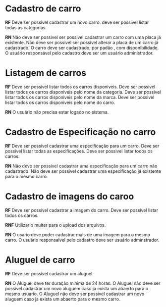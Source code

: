 # Cadastro de carro

**RF**
Deve ser possivel cadastrar um novo carro.
deve ser possivel listar todas as categorias.

**RN**
Não deve ser possivel ser possivel cadastrar um carro com uma placa já existente.
Não deve ser possivel ser possivel alterar a placa de um carro já cadastrado.
O carro deve ser cadastrado, por padão , com disponibilidade.
O usuário responsável pelo cadastro deve ser um usuário administrador.

# Listagem de carros

**RF**
Deve ser possivel listar todos os carros disponiveis.
Deve ser possivel listar todos os carros disponiveis pelo nome da categoria.
Deve ser possivel listar todos os carros disponiveis pelo nome da marca.
Deve ser possivel listar todos os carros disponiveis pelo nome do carro.

**RN**
O usuário não precisa estar logado no sistema.

# Cadastro de Especificação no carro

**RF**
Deve ser possível cadastrar uma especificação para um carro.
Deve ser possivel listar todas as especificações.
Deve ser possivel listar todos os carros.


**RN**
Não deve ser possivel cadastrar uma especificação para um carro não cadastrado.
Não deve ser possivel cadastrar uma especificação já existente para o mesmo carro.

# Cadastro de imagens do caroo

**RF**
Deve ser possivel cadastrar a imagem do carro.
Deve ser possivel listar todos os carros.

**RNF**
Utilizar o multer para o upload dos arquivos.

**RN**
O usario deve poder cadastrar mais de uma imagem para o mesmo carro.
O usuário responsalvel pelo cadastro deve ser usuário adminstrador.

# Aluguel de carro

**RF**
Deve ser possivel cadastrar um aluguel.

**RN**
O Aluguel deve ter duração minima de 24 horas.
O Aluguel não deve ser possivel cadastrar um novo aluguem caso ja exista um abaerto para o mesmo usuario.
O Aluguel não deve ser possivel cadastrar um novo aluguem caso ja exista um abaerto para o mesmo carro.
